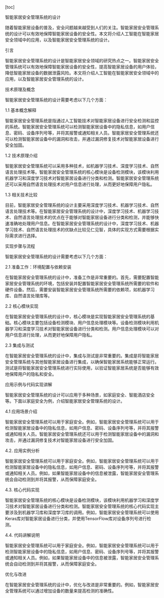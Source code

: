 
[toc]                    
                
                
智能家居安全管理系统的设计

随着智能家居设备的普及，安全问题越来越受到人们的关注。智能家居安全管理系统的设计可以有效地保障智能家居设备的安全性。本文将介绍人工智能在智能家居安全领域中的应用，以及智能家居安全管理系统的设计。

引言

智能家居安全管理系统的设计是智能家居安全领域的研究热点之一。智能家居安全管理系统可以有效地保障智能家居设备的安全性，提高智能家居设备的用户体验，降低智能家居设备的数据泄露风险。本文将介绍人工智能在智能家居安全领域中的应用，以及智能家居安全管理系统的设计。

技术原理及概念

智能家居安全管理系统的设计需要考虑以下几个方面：

1.1 基本概念解释

智能家居安全管理系统是指通过人工智能技术对智能家居设备进行安全检测和监控的系统。智能家居安全管理系统可以检测智能家居设备中的隐私信息，如用户信息、密码、设备序列号等，并将其报警或通知相关人员。智能家居安全管理系统还可以检测智能家居设备中的漏洞和攻击，并通过漏洞修复技术对智能家居设备进行安全加固。

1.2 技术原理介绍

智能家居安全管理系统可以采用多种技术，如机器学习技术、深度学习技术、自然语言处理技术等。智能家居安全管理系统的核心模块是设备检测模块，该模块利用机器学习和深度学习技术对智能家居设备进行分类和检测。智能家居安全管理系统还可以采用自然语言处理技术对用户信息进行处理，从而更好地保障用户隐私。

1.3 相关技术比较

目前，智能家居安全管理系统的设计主要采用深度学习技术、机器学习技术、自然语言处理技术等。在智能家居安全管理系统的设计中，深度学习技术、机器学习技术、自然语言处理技术的优点在于能够对智能家居设备进行分类和检测，并能够快速准确地处理用户信息。在智能家居安全管理系统的设计中，深度学习技术、机器学习技术、自然语言处理技术的优缺点比较见仁见智，具体的实现方式需要根据实际需求进行选择。

实现步骤与流程

智能家居安全管理系统的设计需要考虑以下几个方面：

2.1 准备工作：环境配置与依赖安装

在智能家居安全管理系统的设计中，准备工作是非常重要的。首先，需要配置智能家居安全管理系统的环境，包括安装并配置智能家居安全管理系统所需要的软件和硬件设备。然后，需要安装智能家居安全管理系统所需要的依赖项，如机器学习库、自然语言处理库等。

2.2 核心模块实现

在智能家居安全管理系统的设计中，核心模块是实现智能家居安全管理系统的基础。核心模块主要包括设备检测模块、用户信息处理模块等。设备检测模块利用机器学习和深度学习技术对智能家居设备进行分类和检测。用户信息处理模块可以对用户信息进行处理，从而更好地保障用户隐私。

2.3 集成与测试

在智能家居安全管理系统的设计中，集成与测试是非常重要的。集成是将智能家居安全管理系统与其他智能家居设备进行集成，以确保智能家居系统能够正常运行。测试是将智能家居安全管理系统进行实际使用，以验证智能家居系统是否能够有效地保障用户的隐私和安全。

应用示例与代码实现讲解

智能家居安全管理系统的设计可以应用于多种场景，如家庭安全、智能酒店安全等。下面以家庭安全为例，介绍智能家居安全管理系统的设计。

4.1 应用场景介绍

智能家居安全管理系统可以用于家庭安全。例如，智能家居安全管理系统可以用于检测智能家居设备中的隐私信息，如用户信息、密码、设备序列号等，并将其报警或通知相关人员。智能家居安全管理系统还可以用于检测智能家居设备中的漏洞和攻击，并通过漏洞修复技术对智能家居设备进行安全加固。

4.2. 应用实例分析

智能家居安全管理系统可以用于家庭安全。例如，智能家居安全管理系统可以用于检测智能家居设备中的隐私信息，如用户信息、密码、设备序列号等，并将其报警或通知相关人员。例如，如果智能家居设备中的信息被泄露，智能家居安全管理系统会自动检测到并将其报警，从而保障家庭安全。

4.3. 核心代码实现

智能家居安全管理系统的核心模块是设备检测模块，该模块利用机器学习和深度学习技术对智能家居设备进行分类和检测。智能家居安全管理系统的核心代码实现主要涉及到机器学习库和深度学习库的调用。例如，智能家居安全管理系统可以使用Keras库对智能家居设备进行分类，并使用TensorFlow库对设备序列号进行检测。

4.4. 代码讲解说明

智能家居安全管理系统可以用于家庭安全。例如，智能家居安全管理系统可以用于检测智能家居设备中的隐私信息，如用户信息、密码、设备序列号等，并将其报警或通知相关人员。例如，如果智能家居设备中的信息被泄露，智能家居安全管理系统会自动检测到并将其报警，从而保障家庭安全。

优化与改进

在智能家居安全管理系统的设计中，优化与改进是非常重要的。例如，智能家居安全管理系统可以通过增加设备的数量来提高检测的准确性。

